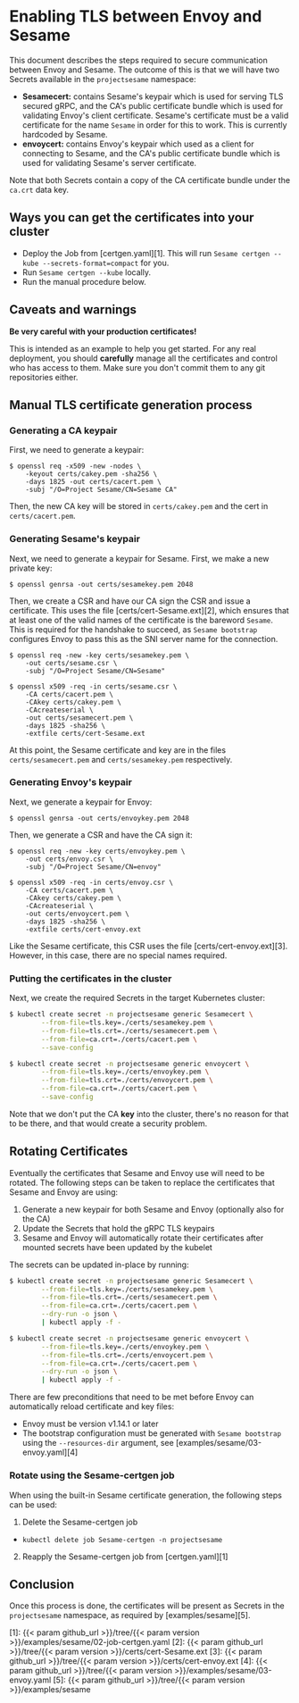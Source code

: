 # Enabling TLS between Envoy and Sesame

This document describes the steps required to secure communication between Envoy and Sesame.
The outcome of this is that we will have two Secrets available in the `projectsesame` namespace:

- **Sesamecert:** contains Sesame's keypair which is used for serving TLS secured gRPC, and the CA's public certificate bundle which is used for validating Envoy's client certificate.
Sesame's certificate must be a valid certificate for the name `Sesame` in order for this to work.
This is currently hardcoded by Sesame.
- **envoycert:** contains Envoy's keypair which used as a client for connecting to Sesame, and the CA's public certificate bundle which is used for validating Sesame's server certificate.

Note that both Secrets contain a copy of the CA certificate bundle under the `ca.crt` data key.

## Ways you can get the certificates into your cluster

- Deploy the Job from [certgen.yaml][1].
This will run `Sesame certgen --kube --secrets-format=compact` for you.
- Run `Sesame certgen --kube` locally.
- Run the manual procedure below.

## Caveats and warnings

**Be very careful with your production certificates!**

This is intended as an example to help you get started.
For any real deployment, you should **carefully** manage all the certificates and control who has access to them.
Make sure you don't commit them to any git repositories either.

## Manual TLS certificate generation process

### Generating a CA keypair

First, we need to generate a keypair:

```
$ openssl req -x509 -new -nodes \
    -keyout certs/cakey.pem -sha256 \
    -days 1825 -out certs/cacert.pem \
    -subj "/O=Project Sesame/CN=Sesame CA"
```

Then, the new CA key will be stored in `certs/cakey.pem` and the cert in `certs/cacert.pem`.

### Generating Sesame's keypair

Next, we need to generate a keypair for Sesame.
First, we make a new private key:

```
$ openssl genrsa -out certs/sesamekey.pem 2048
```

Then, we create a CSR and have our CA sign the CSR and issue a certificate.
This uses the file [certs/cert-Sesame.ext][2], which ensures that at least one of the valid names of the certificate is the bareword `Sesame`.
This is required for the handshake to succeed, as `Sesame bootstrap` configures Envoy to pass this as the SNI server name for the connection.

```
$ openssl req -new -key certs/sesamekey.pem \
	-out certs/sesame.csr \
	-subj "/O=Project Sesame/CN=Sesame"

$ openssl x509 -req -in certs/sesame.csr \
    -CA certs/cacert.pem \
    -CAkey certs/cakey.pem \
    -CAcreateserial \
    -out certs/sesamecert.pem \
    -days 1825 -sha256 \
    -extfile certs/cert-Sesame.ext
```

At this point, the Sesame certificate and key are in the files `certs/sesamecert.pem` and `certs/sesamekey.pem` respectively.

### Generating Envoy's keypair

Next, we generate a keypair for Envoy:

```
$ openssl genrsa -out certs/envoykey.pem 2048
```

Then, we generate a CSR and have the CA sign it:

```
$ openssl req -new -key certs/envoykey.pem \
	-out certs/envoy.csr \
	-subj "/O=Project Sesame/CN=envoy"

$ openssl x509 -req -in certs/envoy.csr \
    -CA certs/cacert.pem \
    -CAkey certs/cakey.pem \
    -CAcreateserial \
    -out certs/envoycert.pem \
    -days 1825 -sha256 \
    -extfile certs/cert-envoy.ext
```

Like the Sesame certificate, this CSR uses the file [certs/cert-envoy.ext][3].
However, in this case, there are no special names required.

### Putting the certificates in the cluster

Next, we create the required Secrets in the target Kubernetes cluster:

```bash
$ kubectl create secret -n projectsesame generic Sesamecert \
        --from-file=tls.key=./certs/sesamekey.pem \
        --from-file=tls.crt=./certs/sesamecert.pem \
        --from-file=ca.crt=./certs/cacert.pem \
        --save-config

$ kubectl create secret -n projectsesame generic envoycert \
        --from-file=tls.key=./certs/envoykey.pem \
        --from-file=tls.crt=./certs/envoycert.pem \
        --from-file=ca.crt=./certs/cacert.pem \
        --save-config
```

Note that we don't put the CA **key** into the cluster, there's no reason for that to be there, and that would create a security problem.

## Rotating Certificates

Eventually the certificates that Sesame and Envoy use will need to be rotated.
The following steps can be taken to replace the certificates that Sesame and Envoy are using:

1. Generate a new keypair for both Sesame and Envoy (optionally also for the CA)
2. Update the Secrets that hold the gRPC TLS keypairs
3. Sesame and Envoy will automatically rotate their certificates after mounted secrets have been updated by the kubelet

The secrets can be updated in-place by running:

```bash
$ kubectl create secret -n projectsesame generic Sesamecert \
        --from-file=tls.key=./certs/sesamekey.pem \
        --from-file=tls.crt=./certs/sesamecert.pem \
        --from-file=ca.crt=./certs/cacert.pem \
        --dry-run -o json \
        | kubectl apply -f -

$ kubectl create secret -n projectsesame generic envoycert \
        --from-file=tls.key=./certs/envoykey.pem \
        --from-file=tls.crt=./certs/envoycert.pem \
        --from-file=ca.crt=./certs/cacert.pem \
        --dry-run -o json \
        | kubectl apply -f -
```

There are few preconditions that need to be met before Envoy can automatically reload certificate and key files:

- Envoy must be version v1.14.1 or later
- The bootstrap configuration must be generated with `Sesame bootstrap` using the `--resources-dir` argument, see [examples/sesame/03-envoy.yaml][4]

### Rotate using the Sesame-certgen job

When using the built-in Sesame certificate generation, the following steps can be used:

1. Delete the Sesame-certgen job
 - `kubectl delete job Sesame-certgen -n projectsesame`
2. Reapply the Sesame-certgen job from [certgen.yaml][1]

## Conclusion

Once this process is done, the certificates will be present as Secrets in the `projectsesame` namespace, as required by
[examples/sesame][5].

[1]: {{< param github_url >}}/tree/{{< param version >}}/examples/sesame/02-job-certgen.yaml
[2]: {{< param github_url >}}/tree/{{< param version >}}/certs/cert-Sesame.ext
[3]: {{< param github_url >}}/tree/{{< param version >}}/certs/cert-envoy.ext
[4]: {{< param github_url >}}/tree/{{< param version >}}/examples/sesame/03-envoy.yaml
[5]: {{< param github_url >}}/tree/{{< param version >}}/examples/sesame

